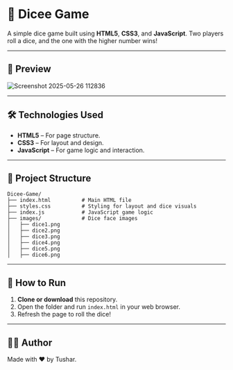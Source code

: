 # 🎲 Dicee Game

A simple dice game built using **HTML5**, **CSS3**, and **JavaScript**. Two players roll a dice, and the one with the higher number wins!

---

## 📸 Preview

![Screenshot 2025-05-26 112836](https://github.com/user-attachments/assets/0cc1eb2c-280d-4f1a-bdc5-84d389d5239e)


---

## 🛠️ Technologies Used

- **HTML5** – For page structure.
- **CSS3** – For layout and design.
- **JavaScript** – For game logic and interaction.

---

## 📁 Project Structure
```
Dicee-Game/
├── index.html          # Main HTML file
├── styles.css          # Styling for layout and dice visuals
├── index.js            # JavaScript game logic
├── images/             # Dice face images
│   ├── dice1.png
│   ├── dice2.png
│   ├── dice3.png
│   ├── dice4.png
│   ├── dice5.png
│   ├── dice6.png

```

---

## 🚀 How to Run

1. **Clone or download** this repository.
2. Open the folder and run `index.html` in your web browser.
3. Refresh the page to roll the dice!

---

## 👨‍💻 Author

Made with ❤️ by Tushar.

